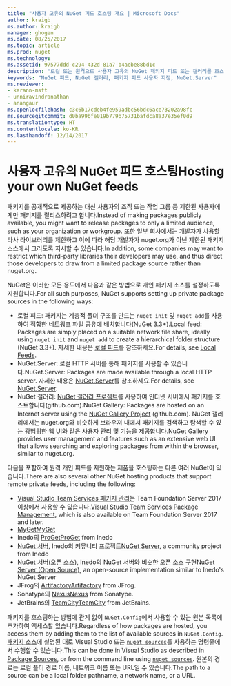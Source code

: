 ```yaml
---
title: "사용자 고유의 NuGet 피드 호스팅 개요 | Microsoft Docs"
author: kraigb
ms.author: kraigb
manager: ghogen
ms.date: 08/25/2017
ms.topic: article
ms.prod: nuget
ms.technology: 
ms.assetid: 97577ddd-c294-432d-81a7-b4aebe88bd1c
description: "로컬 또는 원격으로 사용자 고유의 NuGet 패키지 피드 또는 갤러리를 호스팅하기 위한 개요입니다."
keywords: "NuGet 피드, NuGet 갤러리, 패키지 피드 사용자 지정, NuGet.Server"
ms.reviewer:
- karann-msft
- unniravindranathan
- anangaur
ms.openlocfilehash: c3c6b17cdeb4fe959adbc56bdc6ace73202a98fc
ms.sourcegitcommit: d0ba99bfe019b779b75731bafdca8a37e35ef0d9
ms.translationtype: HT
ms.contentlocale: ko-KR
ms.lasthandoff: 12/14/2017
---
```

# <a name="hosting-your-own-nuget-feeds"></a><span data-ttu-id="704b7-104">사용자 고유의 NuGet 피드 호스팅</span><span class="sxs-lookup"><span data-stu-id="704b7-104">Hosting your own NuGet feeds</span></span>

<span data-ttu-id="704b7-105">패키지를 공개적으로 제공하는 대신 사용자의 조직 또는 작업 그룹 등 제한된 사용자에게만 패키지를 릴리스하려고 합니다.</span><span class="sxs-lookup"><span data-stu-id="704b7-105">Instead of making packages publicly available, you might want to release packages to only a limited audience, such as your organization or workgroup.</span></span> <span data-ttu-id="704b7-106">또한 일부 회사에서는 개발자가 사용할 타사 라이브러리를 제한하고 이에 따라 해당 개발자가 nuget.org가 아닌 제한된 패키지 소스에서 그리도록 지시할 수 있습니다.</span><span class="sxs-lookup"><span data-stu-id="704b7-106">In addition, some companies may want to restrict which third-party libraries their developers may use, and thus direct those developers to draw from a limited package source rather than nuget.org.</span></span>

<span data-ttu-id="704b7-107">NuGet은 이러한 모든 용도에서 다음과 같은 방법으로 개인 패키지 소스를 설정하도록 지원합니다.</span><span class="sxs-lookup"><span data-stu-id="704b7-107">For all such purposes, NuGet supports setting up private package sources in the following ways:</span></span>

- <span data-ttu-id="704b7-108">로컬 피드: 패키지는 계층적 폴더 구조를 만드는 `nuget init` 및 `nuget add`를 사용하여 적합한 네트워크 파일 공유에 배치합니다(NuGet 3.3+).</span><span class="sxs-lookup"><span data-stu-id="704b7-108">Local feed: Packages are simply placed on a suitable network file share, ideally using `nuget init` and `nuget add` to create a hierarchical folder structure (NuGet 3.3+).</span></span> <span data-ttu-id="704b7-109">자세한 내용은 [로컬 피드](../hosting-packages/local-feeds.md)를 참조하세요.</span><span class="sxs-lookup"><span data-stu-id="704b7-109">For details, see [Local Feeds](../hosting-packages/local-feeds.md).</span></span>
- <span data-ttu-id="704b7-110">NuGet.Server: 로컬 HTTP 서버를 통해 패키지를 사용할 수 있습니다.</span><span class="sxs-lookup"><span data-stu-id="704b7-110">NuGet.Server: Packages are made available through a local HTTP server.</span></span> <span data-ttu-id="704b7-111">자세한 내용은 [NuGet.Server](../hosting-packages/NuGet-Server.md)를 참조하세요.</span><span class="sxs-lookup"><span data-stu-id="704b7-111">For details, see [NuGet.Server](../hosting-packages/NuGet-Server.md).</span></span>
- <span data-ttu-id="704b7-112">NuGet 갤러리: [NuGet 갤러리 프로젝트](https://github.com/NuGet/NuGetGallery#build-and-run-the-gallery-in-arbitrary-number-easy-steps)를 사용하여 인터넷 서버에서 패키지를 호스트합니다(github.com).</span><span class="sxs-lookup"><span data-stu-id="704b7-112">NuGet Gallery: Packages are hosted on an Internet server using the [NuGet Gallery Project](https://github.com/NuGet/NuGetGallery#build-and-run-the-gallery-in-arbitrary-number-easy-steps) (github.com).</span></span> <span data-ttu-id="704b7-113">NuGet 갤러리에서는 nuget.org와 비슷하게 브라우저 내에서 패키지를 검색하고 탐색할 수 있는 광범위한 웹 UI와 같은 사용자 관리 및 기능을 제공합니다.</span><span class="sxs-lookup"><span data-stu-id="704b7-113">NuGet Gallery provides user management and features such as an extensive web UI that allows searching and exploring packages from within the browser, similar to nuget.org.</span></span>

<span data-ttu-id="704b7-114">다음을 포함하여 원격 개인 피드를 지원하는 제품을 호스팅하는 다른 여러 NuGet이 있습니다.</span><span class="sxs-lookup"><span data-stu-id="704b7-114">There are also several other NuGet hosting products that support remote private feeds, including the following:</span></span>

- <span data-ttu-id="704b7-115">[Visual Studio Team Services 패키지 관리](https://www.visualstudio.com/docs/package/nuget/publish)는 Team Foundation Server 2017 이상에서 사용할 수 있습니다.</span><span class="sxs-lookup"><span data-stu-id="704b7-115">[Visual Studio Team Services Package Management](https://www.visualstudio.com/docs/package/nuget/publish), which is also available on Team Foundation Server 2017 and later.</span></span>
- [<span data-ttu-id="704b7-116">MyGet</span><span class="sxs-lookup"><span data-stu-id="704b7-116">MyGet</span></span>](http://myget.org)
- <span data-ttu-id="704b7-117">Inedo의 [ProGet](http://inedo.com/proget)</span><span class="sxs-lookup"><span data-stu-id="704b7-117">[ProGet](http://inedo.com/proget) from Inedo</span></span>
- <span data-ttu-id="704b7-118">[NuGet 서버](http://nugetserver.net/), Inedo의 커뮤니티 프로젝트</span><span class="sxs-lookup"><span data-stu-id="704b7-118">[NuGet Server](http://nugetserver.net/), a community project from Inedo</span></span>
- <span data-ttu-id="704b7-119">[NuGet 서버(오픈 소스)](http://nuget-server.net), Inedo의 NuGet 서버와 비슷한 오픈 소스 구현</span><span class="sxs-lookup"><span data-stu-id="704b7-119">[NuGet Server (Open Source)](http://nuget-server.net), an open-source implementation similar to Inedo's NuGet Server</span></span>
- <span data-ttu-id="704b7-120">JFrog의 [Artifactory](https://www.jfrog.com/artifactory/)</span><span class="sxs-lookup"><span data-stu-id="704b7-120">[Artifactory](https://www.jfrog.com/artifactory/) from JFrog.</span></span>
- <span data-ttu-id="704b7-121">Sonatype의 [Nexus](http://www.sonatype.org/nexus/)</span><span class="sxs-lookup"><span data-stu-id="704b7-121">[Nexus](http://www.sonatype.org/nexus/) from Sonatype.</span></span>
- <span data-ttu-id="704b7-122">JetBrains의 [TeamCity](https://www.jetbrains.com/teamcity/)</span><span class="sxs-lookup"><span data-stu-id="704b7-122">[TeamCity](https://www.jetbrains.com/teamcity/) from JetBrains.</span></span>

<span data-ttu-id="704b7-123">패키지를 호스팅하는 방법에 관계 없이 `NuGet.Config`에서 사용할 수 있는 원본 목록에 추가하여 액세스할 있습니다.</span><span class="sxs-lookup"><span data-stu-id="704b7-123">Regardless of how packages are hosted, you access them by adding them to the list of available sources in `NuGet.Config`.</span></span> <span data-ttu-id="704b7-124">[패키지 소스](../tools/package-manager-ui.md#package-sources)에 설명된 대로 Visual Studio 또는 [`nuget sources`](../tools/cli-ref-sources.md)를 사용하는 명령줄에서 수행할 수 있습니다.</span><span class="sxs-lookup"><span data-stu-id="704b7-124">This can be done in Visual Studio as described in [Package Sources](../tools/package-manager-ui.md#package-sources), or from the command line using [`nuget sources`](../tools/cli-ref-sources.md).</span></span> <span data-ttu-id="704b7-125">원본의 경로는 로컬 폴더 경로 이름, 네트워크 이름 또는 URL일 수 있습니다.</span><span class="sxs-lookup"><span data-stu-id="704b7-125">The path to a source can be a local folder pathname, a network name, or a URL.</span></span>

